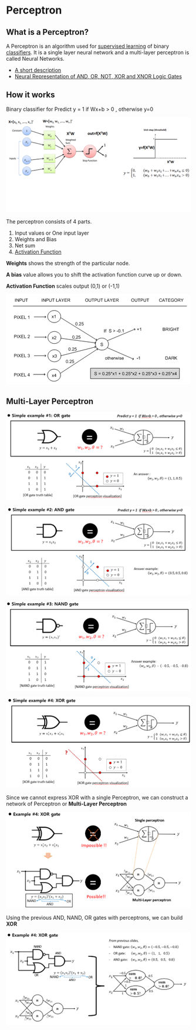 # Perceptron



## What is a Perceptron?

 A Perceptron is an algorithm used for [supervised learning](https://deepai.org/machine-learning-glossary-and-terms/supervised-learning) of binary [classifiers](https://deepai.org/machine-learning-glossary-and-terms/classifier).  It is a single layer neural network and a multi-layer perceptron is called Neural Networks.

* [A short description](https://deepai.org/machine-learning-glossary-and-terms/perceptron)
* [Neural Representation of AND, OR, NOT, XOR and XNOR Logic Gates](https://medium.com/@stanleydukor/neural-representation-of-and-or-not-xor-and-xnor-logic-gates-perceptron-algorithm-b0275375fea1) 

## How it works

Binary classifier for  Predict y = 1 if Wx+b &gt; 0 , otherwise y=0

![](../../../.gitbook/assets/image%20%28216%29.png)

The perceptron consists of 4 parts.

1. Input values or One input layer
2. Weights and Bias
3. Net sum
4. [Activation Function](https://medium.com/towards-data-science/activation-functions-neural-networks-1cbd9f8d91d6)

**Weights** shows the strength of the particular node.

**A bias** value allows you to shift the activation function curve up or down.

**Activation Function**  scales output \(0,1\) or  \(-1,1\)

![](../../../.gitbook/assets/image%20%28223%29.png)

## Multi-Layer Perceptron 



![](../../../.gitbook/assets/image%20%28219%29.png)

![](../../../.gitbook/assets/image%20%28215%29.png)

![](../../../.gitbook/assets/image%20%28221%29.png)

![](../../../.gitbook/assets/image%20%28217%29.png)

Since we cannot express XOR with a single Perceptron, we can construct a network of Perceptron or **Multi-Layer Perceptron**

![](../../../.gitbook/assets/image%20%28222%29.png)

Using the previous AND, NAND, OR gates with perceptrons, we can build **XOR**

![](../../../.gitbook/assets/image%20%28220%29.png)



